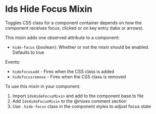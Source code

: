 # Ids Hide Focus Mixin

Toggles CSS class for a component container depends on how the component receives focus, clicked or on key entry (tabs or arrows).

This mixin adds one observed attribute to a component:

- `hide-focus` {boolean}: Whether or not the mixin should be enabled. Defaults to true

Events:
- `hidefocusadd` - Fires when the CSS class is added
- `hidefocusremove` - Fires when the CSS class is removed

To use this mixin in your component:

1. Import `IdsHideFocusMixin` and add to the component base.ts file
2. Add `IdsHideFocusMixin` to the @mixes comment section
3. Use `.hide-focus` class in the component styles to adjust focus state
